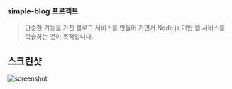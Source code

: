 ### simple-blog 프로젝트 
> 단순한 기능을 가진 블로그 서비스를 만들어 가면서 Node.js 기반 웹 서비스를 학습하는 것이 목적입니다.

## 스크린샷
![screenshot](/simple-blog/Screenshot.png)
